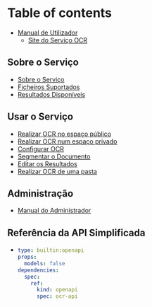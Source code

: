 # Table of contents

* [Manual de Utilizador](README.md)
  * [Site do Serviço OCR](https://iris.sysresearch.org/ocr/)

## Sobre o Serviço <a href="#sobre" id="sobre"></a>

* [Sobre o Serviço](sobre/sobre-o-servico.md)
* [Ficheiros Suportados](sobre/ficheiros-suportados.md)
* [Resultados Disponíveis](sobre/resultados-disponiveis.md)

## Usar o Serviço <a href="#tutorial" id="tutorial"></a>

* [Realizar OCR no espaço público](tutorial/realizar-ocr-no-espaco-publico.md)
* [Realizar OCR num espaço privado](tutorial/realizar-ocr-num-espaco-privado.md)
* [Configurar OCR](tutorial/configurar-ocr.md)
* [Segmentar o Documento](tutorial/segmentar-o-documento.md)
* [Editar os Resultados](tutorial/editor.md)
* [Realizar OCR de uma pasta](tutorial/realizar-ocr-de-uma-pasta.md)

## Administração <a href="#manual-admin" id="manual-admin"></a>

* [Manual do Administrador](manual-admin/manual-do-administrador.md)

## Referência da API Simplificada <a href="#api-reference" id="api-reference"></a>

* ```yaml
  type: builtin:openapi
  props:
    models: false
  dependencies:
    spec:
      ref:
        kind: openapi
        spec: ocr-api
  ```
